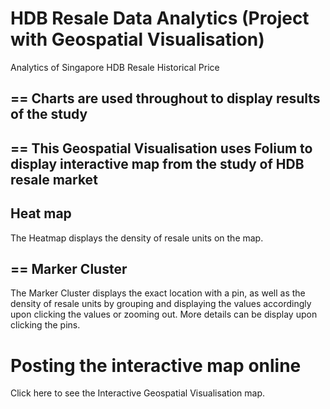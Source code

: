 # HDB Resale Data Analytics (Project with Geospatial Visualisation)
 Analytics of Singapore HDB Resale Historical Price

==
Charts are used throughout to display results of the study
--

==
This Geospatial Visualisation uses Folium to display interactive map from the study of HDB resale market
--

Heat map
--

The Heatmap displays the density of resale units on the map. 

==
Marker Cluster
--

The Marker Cluster displays the exact location with a pin, as well as the density of resale units by grouping and displaying the values accordingly upon clicking the values or zooming out. 
More details can be display upon clicking the pins.

Posting the interactive map online
==
Click here to see the Interactive Geospatial Visualisation map.
